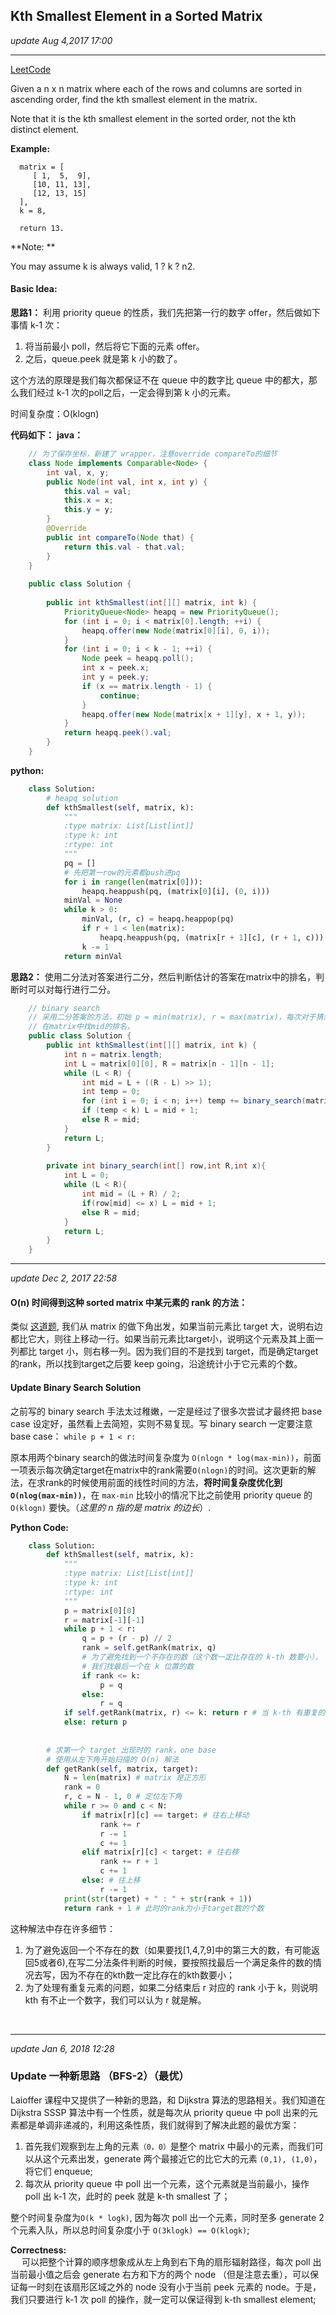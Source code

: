 ## Kth Smallest Element in a Sorted Matrix
_update Aug 4,2017 17:00_

---
[LeetCode](https://leetcode.com/problems/kth-smallest-element-in-a-sorted-matrix/description/)

Given a n x n matrix where each of the rows and columns are sorted in ascending order, find the kth smallest element in the matrix.

Note that it is the kth smallest element in the sorted order, not the kth distinct element.

**Example:**

      matrix = [
         [ 1,  5,  9],
         [10, 11, 13],
         [12, 13, 15]
      ],
      k = 8,
      
      return 13.

**Note: **

You may assume k is always valid, 1 ? k ? n2.

#### Basic Idea:
**思路1：**
利用 priority queue 的性质，我们先把第一行的数字 offer，然后做如下事情 k-1 次：

1. 将当前最小 poll，然后将它下面的元素 offer。
2. 之后，queue.peek 就是第 k 小的数了。

这个方法的原理是我们每次都保证不在 queue 中的数字比 queue 中的都大，那么我们经过 k-1 次的poll之后，一定会得到第 k 小的元素。

时间复杂度：O(klogn)

**代码如下：**
**java：**
```java
    // 为了保存坐标，新建了 wrapper，注意override compareTo的细节
    class Node implements Comparable<Node> {
        int val, x, y;
        public Node(int val, int x, int y) {
            this.val = val;
            this.x = x;
            this.y = y;
        }
        @Override
        public int compareTo(Node that) {
            return this.val - that.val;
        }
    } 
    
    public class Solution {
    
        public int kthSmallest(int[][] matrix, int k) {
            PriorityQueue<Node> heapq = new PriorityQueue();
            for (int i = 0; i < matrix[0].length; ++i) {
                heapq.offer(new Node(matrix[0][i], 0, i));
            }
            for (int i = 0; i < k - 1; ++i) {
                Node peek = heapq.poll();
                int x = peek.x;
                int y = peek.y;
                if (x == matrix.length - 1) {
                    continue;
                }
                heapq.offer(new Node(matrix[x + 1][y], x + 1, y));
            }
            return heapq.peek().val;
        }
    }
```

**python:**
```python
    class Solution:
        # heapq solution
        def kthSmallest(self, matrix, k):
            """
            :type matrix: List[List[int]]
            :type k: int
            :rtype: int
            """
            pq = []
            # 先把第一row的元素都push进pq
            for i in range(len(matrix[0])):
                heapq.heappush(pq, (matrix[0][i], (0, i)))
            minVal = None
            while k > 0:
                minVal, (r, c) = heapq.heappop(pq)
                if r + 1 < len(matrix): 
                    heapq.heappush(pq, (matrix[r + 1][c], (r + 1, c)))
                k -= 1
            return minVal
```

**思路2：**
使用二分法对答案进行二分，然后判断估计的答案在matrix中的排名，判断时可以对每行进行二分。
```java
    // binary search
    // 采用二分答案的方法，初始 p = min(matrix), r = max(matrix)，每次对于猜测的答案mid
    // 在matrix中找mid的排名，
    public class Solution {
        public int kthSmallest(int[][] matrix, int k) {
    		int n = matrix.length;
    		int L = matrix[0][0], R = matrix[n - 1][n - 1];
    		while (L < R) {
    			int mid = L + ((R - L) >> 1);
    			int temp = 0;
    			for (int i = 0; i < n; i++) temp += binary_search(matrix[i], n, mid);
    			if (temp < k) L = mid + 1;
    			else R = mid;
    		}
    		return L;
    	}
    	
    	private int binary_search(int[] row,int R,int x){
    	    int L = 0;
    	    while (L < R){
    	        int mid = (L + R) / 2;
    	        if(row[mid] <= x) L = mid + 1;
    	        else R = mid;
    	    }
    	    return L;
    	}
    }
```

---
_update Dec 2, 2017  22:58_
#### O(n) 时间得到这种 sorted matrix 中某元素的 rank 的方法：
类似 [这道题](https://will-gxz.gitbooks.io/xiaozheng_algo/content/other-problems/search-a-2d-matrix-ii.html), 我们从 matrix 的做下角出发，如果当前元素比 target 大，说明右边都比它大，则往上移动一行。如果当前元素比target小，说明这个元素及其上面一列都比 target 小，则右移一列。因为我们目的不是找到 target，而是确定target的rank，所以找到target之后要 keep going，沿途统计小于它元素的个数。

#### Update Binary Search Solution
之前写的 binary search 手法太过稚嫩，一定是经过了很多次尝试才最终把 base case 设定好，虽然看上去简短，实则不易复现。写 binary search 一定要注意 base case： `while p + 1 < r:` 

原本用两个binary search的做法时间复杂度为 `O(nlogn * log(max-min))`，前面一项表示每次确定target在matrix中的rank需要`O(nlogn)`的时间。这次更新的解法，在求rank的时候使用前面的线性时间的方法，**将时间复杂度优化到 `O(nlog(max-min))`**，在 `max-min` 比较小的情况下比之前使用 priority queue 的 `O(klogn)` 要快。（_这里的 n 指的是 matrix 的边长_）.

**Python Code:**
```python
    class Solution:
        def kthSmallest(self, matrix, k):
            """
            :type matrix: List[List[int]]
            :type k: int
            :rtype: int
            """
            p = matrix[0][0]
            r = matrix[-1][-1]
            while p + 1 < r:
                q = p + (r - p) // 2
                rank = self.getRank(matrix, q)
                # 为了避免找到一个不存在的数（这个数一定比存在的 k-th 数要小），
                # 我们找最后一个在 k 位置的数
                if rank <= k:
                    p = q
                else:
                    r = q
            if self.getRank(matrix, r) <= k: return r # 当 k-th 有重复的时候，rank 可能会小于 k
            else: return p
            
            
        # 求第一个 target 出现时的 rank，one base
        # 使用从左下角开始扫描的 O(n) 解法
        def getRank(self, matrix, target):
            N = len(matrix) # matrix 是正方形
            rank = 0
            r, c = N - 1, 0 # 定位左下角
            while r >= 0 and c < N:
                if matrix[r][c] == target: # 往右上移动
                    rank += r
                    r -= 1
                    c += 1
                elif matrix[r][c] < target: # 往右移
                    rank += r + 1
                    c += 1
                else: # 往上移
                    r -= 1
            print(str(target) + " : " + str(rank + 1))
            return rank + 1 # 此时的rank为小于target数的个数
```
这种解法中存在许多细节：

1. 为了避免返回一个不存在的数（如果要找[1,4,7,9]中的第三大的数，有可能返回5或者6),在写二分法条件判断的时候，要按照找最后一个满足条件的数的情况去写，因为不存在的kth数一定比存在的kth数要小；
2. 为了处理有重复元素的问题，如果二分结束后 r 对应的 rank 小于 k，则说明 kth 有不止一个数字，我们可以认为 r 就是解。

<br>

---
_update Jan 6, 2018 12:28_

### Update 一种新思路 （BFS-2）（最优）
Laioffer 课程中又提供了一种新的思路，和 Dijkstra 算法的思路相关。我们知道在 Dijkstra SSSP 算法中有一个性质，就是每次从 priority queue 中 poll 出来的元素都是单调非递减的，利用这条性质，我们就得到了解决此题的最优方案：

1.  首先我们观察到左上角的元素`（0，0）`是整个 matrix 中最小的元素，而我们可以从这个元素出发，generate 两个最接近它的比它大的元素 `(0,1), (1,0)`，将它们 enqueue;
2.  每次从 priority queue 中 poll 出一个元素，这个元素就是当前最小，操作 poll 出 k-1
 次，此时的 peek 就是 k-th smallest 了；
 
整个时间复杂度为`O(k * logk)`, 因为每次 poll 出一个元素，同时至多 generate 2 个元素入队，所以总时间复杂度小于 `O(3klogk) == O(klogk)`;

**Correctness:**  
&emsp; 可以把整个计算的顺序想象成从左上角到右下角的扇形辐射路径，每次 poll 出当前最小值之后会 generate 右方和下方的两个 node （但是注意去重），可以保证每一时刻在该扇形区域之外的 node 没有小于当前 peek 元素的 node。于是，我们只要进行 k-1 次 poll 的操作，就一定可以保证得到 k-th smallest element;













